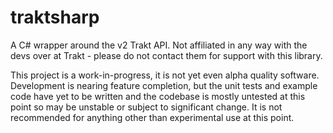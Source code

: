 traktsharp
=========

A C# wrapper around the v2 Trakt API. Not affiliated in any way with the devs over at Trakt - please do not contact them for support with this library.

This project is a work-in-progress, it is not yet even alpha quality software. Development is nearing feature completion, but the unit tests and example code have yet to be written and the codebase is mostly untested at this point so may be unstable or subject to significant change. It is not recommended for anything other than experimental use at this point.
